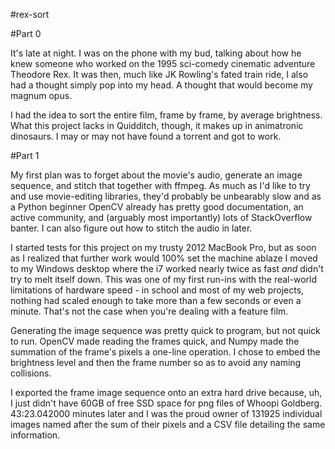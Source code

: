 #rex-sort

#Part 0

It's late at night. I was on the phone with my bud, talking about how he knew someone who worked on the 1995 sci-comedy cinematic adventure Theodore Rex. It was then, much like JK Rowling's fated train ride, I also had a thought simply pop into my head. A thought that would become my magnum opus.

I had the idea to sort the entire film, frame by frame, by average brightness. What this project lacks in Quidditch, though, it makes up in animatronic dinosaurs. I may or may not have found a torrent and got to work.

#Part 1

My first plan was to forget about the movie's audio, generate an image sequence, and stitch that together with ffmpeg. As much as I'd like to try and use movie-editing libraries, they'd probably be unbearably slow and as a Python beginner OpenCV already has pretty good documentation, an active community, and (arguably most importantly) lots of StackOverflow banter. I can also figure out how to stitch the audio in later.

I started tests for this project on my trusty 2012 MacBook Pro, but as soon as I realized that further work would 100% set the machine ablaze I moved to my Windows desktop where the i7 worked nearly twice as fast *and* didn't try to melt itself down. This was one of my first run-ins with the real-world limitations of hardware speed - in school and most of my web projects, nothing had scaled enough to take more than a few seconds or even a minute. That's not the case when you're dealing with a feature film.

Generating the image sequence was pretty quick to program, but not quick to run. OpenCV made reading the frames quick, and Numpy made the summation of the frame's pixels a one-line operation. I chose to embed the brightness level and then the frame number so as to avoid any naming collisions.

I exported the frame image sequence onto an extra hard drive because, uh, I just didn't have 60GB of free SSD space for png files of Whoopi Goldberg. 43:23.042000 minutes later and I was the proud owner of 131925 individual images named after the sum of their pixels and a CSV file detailing the same information.
